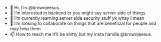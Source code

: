 - 👋 Hi, I’m @brownjeesus
- 👀 I’m interested in backend or you might say server side of things
- 🌱 I’m currently learning server side security stuff yk whay I mean
- 💞️ I’m looking to collaborate on things that are beneficial for people and may help them
- 📫 How to reach me it'll be shitty but my insta handle @brownjeesus

<!---
brownjeesus/brownjeesus is a ✨ special ✨ repository because its `README.md` (this file) appears on your GitHub profile.
You can click the Preview link to take a look at your changes.
--->
